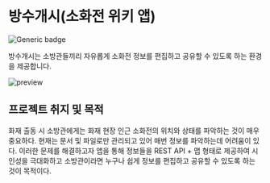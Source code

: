 # 방수개시(소화전 위키 앱)
![Generic badge](https://img.shields.io/badge/version-0.2.4-green.svg)

방수개시는 소방관들끼리 자유롭게 소화전 정보를 편집하고 공유할 수 있도록 하는 환경을 제공합니다.

![preview](./img/preview.png)

## 프로젝트 취지 및 목적
화재 출동 시 소방관에게는 화재 현장 인근 소화전의 위치와 상태를 파악하는 것이 매우 중요하다. 현재는 문서 및 파일로만 관리되고 있어 매번 정보를 파악하는데 어려움이 있다. 이러한 문제를 해결하고자 앱을 통해 정보들을 REST API + 맵 형태로 제공하여 시인성을 극대화하고 소방관이라면 누구나 쉽게 정보를 편집하고 공유할 수 있도록 하는 것이 목적이다.
